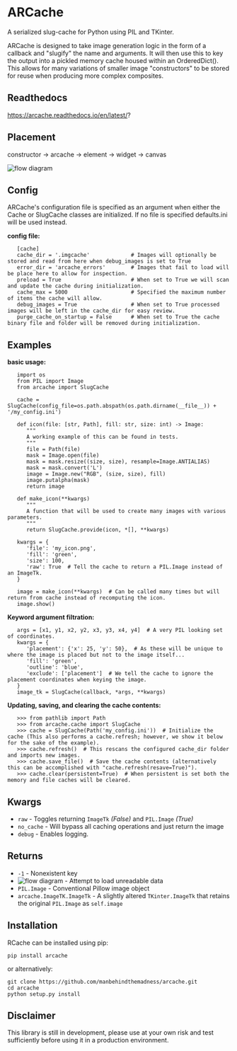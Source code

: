 # ARCache

A serialized slug-cache for Python using PIL and TKinter.

ARCache is designed to take image generation logic in the form of a callback and "slugify" the name and arguments. 
It will then use this to key the output into a pickled memory cache housed within an OrderedDict(). 
This allows for many variations of smaller image "constructors" to be stored for reuse when producing more complex composites.

Readthedocs
-----------

https://arcache.readthedocs.io/en/latest/?

Placement
---------

constructor -> arcache -> element -> widget -> canvas

![flow diagram](docs/_static/placement.png)

Config
------

ARCache's configuration file is specified as an argument when either the Cache or SlugCache classes are initialized.
If no file is specified defaults.ini will be used instead.

**config file:**
```
   [cache]
   cache_dir = '.imgcache'             # Images will optionally be stored and read from here when debug_images is set to True
   error_dir = 'arcache_errors'        # Images that fail to load will be place here to allow for inspection.
   preload = True                      # When set to True we will scan and update the cache during initialization.
   cache_max = 5000                    # Specified the maximum number of items the cache will allow.
   debug_images = True                 # When set to True processed images will be left in the cache_dir for easy review.
   purge_cache_on_startup = False      # When set to True the cache binary file and folder will be removed during initialization.
```
Examples
--------

**basic usage:**
```
   import os
   from PIL import Image
   from arcache import SlugCache

   cache = SlugCache(config_file=os.path.abspath(os.path.dirname(__file__)) + '/my_config.ini')

   def icon(file: [str, Path], fill: str, size: int) -> Image:
      """
      A working example of this can be found in tests.
      """
      file = Path(file)
      mask = Image.open(file)
      mask = mask.resize((size, size), resample=Image.ANTIALIAS)
      mask = mask.convert('L')
      image = Image.new("RGB", (size, size), fill)
      image.putalpha(mask)
      return image

   def make_icon(**kwargs)
      """
      A function that will be used to create many images with various parameters.
      """
      return SlugCache.provide(icon, *[], **kwargs)

   kwargs = {
      'file': 'my_icon.png',
      'fill': 'green',
      'size': 100,
      'raw': True  # Tell the cache to return a PIL.Image instead of an ImageTk.
   }

   image = make_icon(**kwargs)  # Can be called many times but will return from cache instead of recomputing the icon.
   image.show()
```
**Keyword argument filtration:**
```
   args = [x1, y1, x2, y2, x3, y3, x4, y4]  # A very PIL looking set of coordinates.
   kwargs = {
      'placement': {'x': 25, 'y': 50},  # As these will be unique to where the image is placed but not to the image itself...
      'fill': 'green',
      'outline': 'blue',
      'exclude': ['placement']  # We tell the cache to ignore the placement coordinates when keying the image.
   }
   image_tk = SlugCache(callback, *args, **kwargs)
```
**Updating, saving, and clearing the cache contents:**
```
   >>> from pathlib import Path
   >>> from arcache.cache import SlugCache
   >>> cache = SlugCache(Path('my_config.ini'))  # Initialize the cache (This also performs a cache.refresh; however, we show it below for the sake of the example).
   >>> cache.refresh()  # This rescans the configured cache_dir folder and imports new images.
   >>> cache.save_file()  # Save the cache contents (alternatively this can be accomplished with "cache.refresh(resave=True)").
   >>> cache.clear(persistent=True)  # When persistent is set both the memory and file caches will be cleared.
```

Kwargs
------

* ``raw`` - Toggles returning ``ImageTk`` *(False)* and ``PIL.Image`` *(True)*
* ``no_cache`` - Will bypass all caching operations and just return the image
* ``debug`` - Enables logging.

Returns
-------

* ``-1`` - Nonexistent key
* ![flow diagram](docs/_static/err.png)  - Attempt to load unreadable data
* ``PIL.Image`` - Conventional Pillow image object
* ``arcache.ImageTK.ImageTk`` - A slightly altered ``TKinter.ImageTk`` that retains the original ``PIL.Image`` as ``self.image``


Installation
------------

RCache can be installed using pip:

``pip install arcache``

or alternatively:

```
git clone https://github.com/manbehindthemadness/arcache.git
cd arcache
python setup.py install
```

Disclaimer
----------

This library is still in development, please use at your own risk and test sufficiently before using it in a
production environment.
